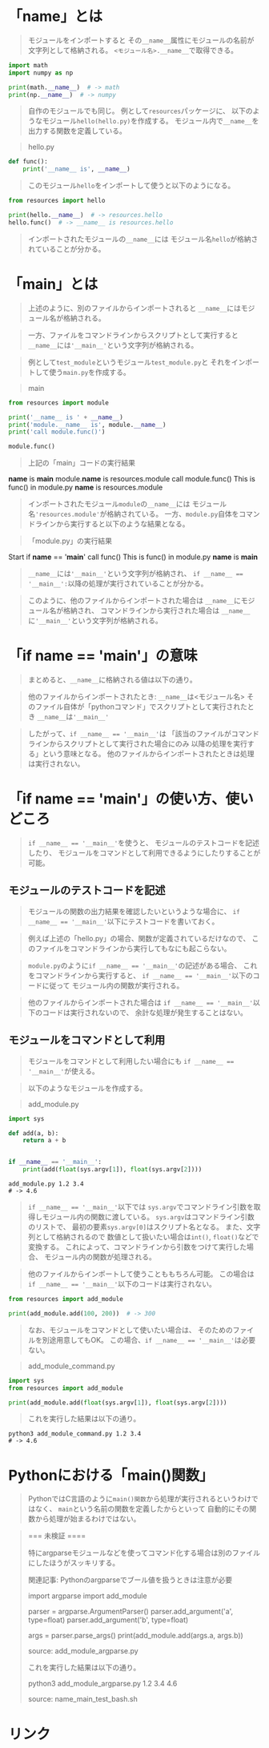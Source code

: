 # 「__name__」とは

> モジュールをインポートすると
  その`__name__`属性にモジュールの名前が文字列として格納される。
  `<モジュール名>.__name__`で取得できる。

```python
import math
import numpy as np

print(math.__name__)  # -> math
print(np.__name__)  # -> numpy
```

> 自作のモジュールでも同じ。
  例として`resources`パッケージに、
  以下のようなモジュール`hello(hello.py)`を作成する。
  モジュール内で`__name__`を出力する関数を定義している。

> hello.py
```python
def func():
    print('__name__ is', __name__)
```

> このモジュール`hello`をインポートして使うと以下のようになる。

```python
from resources import hello

print(hello.__name__)  # -> resources.hello
hello.func()  # -> __name__ is resources.hello
```

> インポートされたモジュールの`__name__`には
  モジュール名`hello`が格納されていることが分かる。

# 「__main__」とは

> 上述のように、別のファイルからインポートされると
  `__name__`にはモジュール名が格納される。

> 一方、ファイルをコマンドラインからスクリプトとして実行すると
  `__name__`には`'__main__'`という文字列が格納される。

> 例として`test_module`というモジュール`test_module.py`と
  それをインポートして使う`main.py`を作成する。

> main
```python
from resources import module

print('__name__ is ' + __name__)
print('module.__name__ is', module.__name__)
print('call module.func()')

module.func()
```

> 上記の「main」コードの実行結果

__name__ is __main__
module.__name__ is resources.module
call module.func()
    This is func() in module.py
    __name__ is resources.module

> インポートされたモジュール`module`の`__name__`には
  モジュール名`'resources.module'`が格納されている。
> 一方、`module.py`自体をコマンドラインから実行すると以下のような結果となる。

> 「module.py」の実行結果

Start if __name__ == '__main__'
call func()
    This is func() in module.py
    __name__ is __main__

> `__name__`には`'__main__'`という文字列が格納され、
 `if __name__ == '__main__':`以降の処理が実行されていることが分かる。

> このように、他のファイルからインポートされた場合は
  `__name__`にモジュール名が格納され、
  コマンドラインから実行された場合は
  `__name__`に`'__main__'`という文字列が格納される。

# 「if __name__ == '__main__'」の意味

> まとめると、`__name__`に格納される値は以下の通り。

> 他のファイルからインポートされたとき:
    `__name__`は<モジュール名>
> そのファイル自体が「pythonコマンド」でスクリプトとして実行されたとき
    `__name__`は`'__main__'`

> したがって、`if __name__ == '__main__'`は
  「該当のファイルがコマンドラインからスクリプトとして実行された場合にのみ
  以降の処理を実行する」という意味となる。
  他のファイルからインポートされたときは処理は実行されない。

# 「if __name__ == '__main__'」の使い方、使いどころ

> `if __name__ == '__main__'`を使うと、
  モジュールのテストコードを記述したり、
  モジュールをコマンドとして利用できるようにしたりすることが可能。

## モジュールのテストコードを記述

> モジュールの関数の出力結果を確認したいというような場合に、
  `if __name__ == '__main__'`以下にテストコードを書いておく。

> 例えば上述の「hello.py」の場合、関数が定義されているだけなので、
  このファイルをコマンドラインから実行してもなにも起こらない。

> `module.py`のように`if __name__ == '__main__'`の記述がある場合、
これをコマンドラインから実行すると、
`if __name__ == '__main__'`以下のコードに従って
モジュール内の関数が実行される。

> 他のファイルからインポートされた場合は
  `if __name__ == '__main__'`以下のコードは実行されないので、
  余計な処理が発生することはない。

## モジュールをコマンドとして利用

> モジュールをコマンドとして利用したい場合にも
`if __name__ == '__main__'`が使える。

> 以下のようなモジュールを作成する。

> add_module.py
```python
import sys

def add(a, b):
    return a + b


if __name__ == '__main__':
    print(add(float(sys.argv[1]), float(sys.argv[2])))
```

```shell script
add_module.py 1.2 3.4
# -> 4.6
````

> `if __name__ == '__main__'`以下では
  `sys.argv`でコマンドライン引数を取得しモジュール内の関数に渡している。
> `sys.argv`はコマンドライン引数のリストで、
  最初の要素`sys.argv[0]`はスクリプト名となる。
  また、文字列として格納されるので
  数値として扱いたい場合は`int()`, `float()`などで変換する。
> これによって、コマンドラインから引数をつけて実行した場合、
  モジュール内の関数が処理される。

> 他のファイルからインポートして使うことももちろん可能。
  この場合は`if __name__ == '__main__'`以下のコードは実行されない。
```python
from resources import add_module

print(add_module.add(100, 200))  # -> 300
```

> なお、モジュールをコマンドとして使いたい場合は、
  そのためのファイルを別途用意してもOK。
  この場合、`if __name__ == '__main__'`は必要ない。

> add_module_command.py
```python
import sys
from resources import add_module

print(add_module.add(float(sys.argv[1]), float(sys.argv[2])))
```

> これを実行した結果は以下の通り。

```shell script
python3 add_module_command.py 1.2 3.4
# -> 4.6
```

# Pythonにおける「main()関数」

> PythonではC言語のように`main()関数`から処理が実行されるというわけではなく、
  `main`という名前の関数を定義したからといって
  自動的にその関数から処理が始まるわけではない。


> === 未検証 ====
>
> 特にargparseモジュールなどを使ってコマンド化する場合は別のファイルにしたほうがスッキリする。
> 
> 関連記事: Pythonのargparseでブール値を扱うときは注意が必要
> 
> import argparse
> import add_module
> 
> parser = argparse.ArgumentParser()
> parser.add_argument('a', type=float)
> parser.add_argument('b', type=float)
> 
> args = parser.parse_args()
> print(add_module.add(args.a, args.b))
> 
> source: add_module_argparse.py
> 
> これを実行した結果は以下の通り。
> 
> python3 add_module_argparse.py 1.2 3.4
> 4.6
> 
> source: name_main_test_bash.sh

# リンク

[](https://note.nkmk.me/python-if-name-main/)
